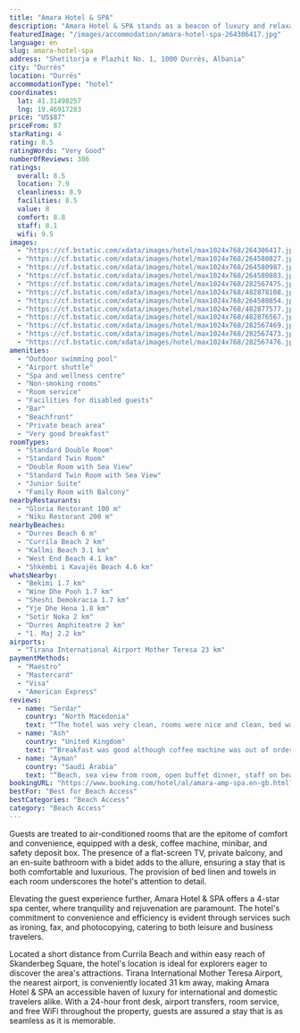 ```yaml
---
title: "Amara Hotel & SPA"
description: "Amara Hotel & SPA stands as a beacon of luxury and relaxation in the heart of Durrës, mere steps away from the pristine Durres Beach."
featuredImage: "/images/accommodation/amara-hotel-spa-264306417.jpg"
language: en
slug: amara-hotel-spa
address: "Shetitorja e Plazhit No. 1, 1000 Durrës, Albania"
city: "Durrës"
location: "Durrës"
accommodationType: "hotel"
coordinates:
  lat: 41.31498257
  lng: 19.46917283
price: "US$87"
priceFrom: 87
starRating: 4
rating: 8.5
ratingWords: "Very Good"
numberOfReviews: 386
ratings:
  overall: 8.5
  location: 7.9
  cleanliness: 8.9
  facilities: 8.5
  value: 8
  comfort: 8.8
  staff: 8.1
  wifi: 9.5
images:
  - "https://cf.bstatic.com/xdata/images/hotel/max1024x768/264306417.jpg?k=5ed78b2687df9bcea1de821f5842f385775b0aa7391683c64e268d83038a1ceb&o=&hp=1"
  - "https://cf.bstatic.com/xdata/images/hotel/max1024x768/264580827.jpg?k=4d85115792b8b843f938740ff6c0be16411e35fdb54ffb0c54f7215e73dbfb0e&o=&hp=1"
  - "https://cf.bstatic.com/xdata/images/hotel/max1024x768/264580987.jpg?k=d4fc76575370b0586e310eec0e2a019c72ea76c26e55430dda938ebef9c590cf&o=&hp=1"
  - "https://cf.bstatic.com/xdata/images/hotel/max1024x768/264580883.jpg?k=1b9bcc062ce868d84b2ead762c64e04b5698d3c2ea2d5f5266da3c83a5498153&o=&hp=1"
  - "https://cf.bstatic.com/xdata/images/hotel/max1024x768/282567475.jpg?k=e576d3ad2a8969dedd7403bb7de9535bf286c48b1361e2294fcb80ded5eb3494&o=&hp=1"
  - "https://cf.bstatic.com/xdata/images/hotel/max1024x768/482878108.jpg?k=f5985ed4828efd27c7981064fe109b79300b5e229bc7ca67090ce484a83ed741&o=&hp=1"
  - "https://cf.bstatic.com/xdata/images/hotel/max1024x768/264580854.jpg?k=260d28c047e79f9f27bf9b49bf5b17b78c11a429256ed4deac4d28b5acd48ba5&o=&hp=1"
  - "https://cf.bstatic.com/xdata/images/hotel/max1024x768/482877577.jpg?k=8ea2f88eadbab02b4ad29ee804f5e8d4cdef088294461cbd5b554587b37cd404&o=&hp=1"
  - "https://cf.bstatic.com/xdata/images/hotel/max1024x768/482876567.jpg?k=795ae0dc4146b282b8527123122cc5d60c58889b10576a1825396f65f135a72f&o=&hp=1"
  - "https://cf.bstatic.com/xdata/images/hotel/max1024x768/282567469.jpg?k=23d1242cafb7871bb9f2325c1fdb1f80aa54360fd6b0a390a08b6a2e5cf6c540&o=&hp=1"
  - "https://cf.bstatic.com/xdata/images/hotel/max1024x768/282567473.jpg?k=a9ff9f2a2991c0d73ef482c628c9fb223bd2fc49a92f6d376363a2f295697784&o=&hp=1"
  - "https://cf.bstatic.com/xdata/images/hotel/max1024x768/282567476.jpg?k=a66292d3ed1abe6d3e341025a89941389abd95c0a61dd9c9f6c5daef2cd6bb0d&o=&hp=1"
amenities:
  - "Outdoor swimming pool"
  - "Airport shuttle"
  - "Spa and wellness centre"
  - "Non-smoking rooms"
  - "Room service"
  - "Facilities for disabled guests"
  - "Bar"
  - "Beachfront"
  - "Private beach area"
  - "Very good breakfast"
roomTypes:
  - "Standard Double Room"
  - "Standard Twin Room"
  - "Double Room with Sea View"
  - "Standard Twin Room with Sea View"
  - "Junior Suite"
  - "Family Room with Balcony"
nearbyRestaurants:
  - "Gloria Restorant 100 m"
  - "Niku Restorant 200 m"
nearbyBeaches:
  - "Durres Beach 6 m"
  - "Currila Beach 2 km"
  - "Kallmi Beach 3.1 km"
  - "West End Beach 4.1 km"
  - "Shkëmbi i Kavajës Beach 4.6 km"
whatsNearby:
  - "Bekimi 1.7 km"
  - "Wine Dhe Pooh 1.7 km"
  - "Sheshi Demokracia 1.7 km"
  - "Yje Dhe Hena 1.8 km"
  - "Sotir Noka 2 km"
  - "Durres Amphiteatre 2 km"
  - "1. Maj 2.2 km"
airports:
  - "Tirana International Airport Mother Teresa 23 km"
paymentMethods:
  - "Maestro"
  - "Mastercard"
  - "Visa"
  - "American Express"
reviews:
  - name: "Serdar"
    country: "North Macedonia"
    text: "“The hotel was very clean, rooms were nice and clean, bed was very comfortable. The reception, waiters all were with a smile and very polite. The breakfast was excellent. The pool was very clean and nice but i don't know if they measure the...”"
  - name: "Ash"
    country: "United Kingdom"
    text: "“Breakfast was good although coffee machine was out of order a lot.”"
  - name: "Ayman"
    country: "Saudi Arabia"
    text: "“Beach, sea view from room, open buffet dinner, staff on beach are helpful”"
bookingURL: "https://www.booking.com/hotel/al/amara-amp-spa.en-gb.html?aid=8035640"
bestFor: "Best for Beach Access"
bestCategories: "Beach Access"
category: "Beach Access"
---
```


Guests are treated to air-conditioned rooms that are the epitome of comfort and convenience, equipped with a desk, coffee machine, minibar, and safety deposit box. The presence of a flat-screen TV, private balcony, and an en-suite bathroom with a bidet adds to the allure, ensuring a stay that is both comfortable and luxurious. The provision of bed linen and towels in each room underscores the hotel's attention to detail.

Elevating the guest experience further, Amara Hotel & SPA offers a 4-star spa center, where tranquility and rejuvenation are paramount. The hotel's commitment to convenience and efficiency is evident through services such as ironing, fax, and photocopying, catering to both leisure and business travelers.

Located a short distance from Currila Beach and within easy reach of Skanderbeg Square, the hotel's location is ideal for explorers eager to discover the area's attractions. Tirana International Mother Teresa Airport, the nearest airport, is conveniently located 31 km away, making Amara Hotel & SPA an accessible haven of luxury for international and domestic travelers alike. With a 24-hour front desk, airport transfers, room service, and free WiFi throughout the property, guests are assured a stay that is as seamless as it is memorable.